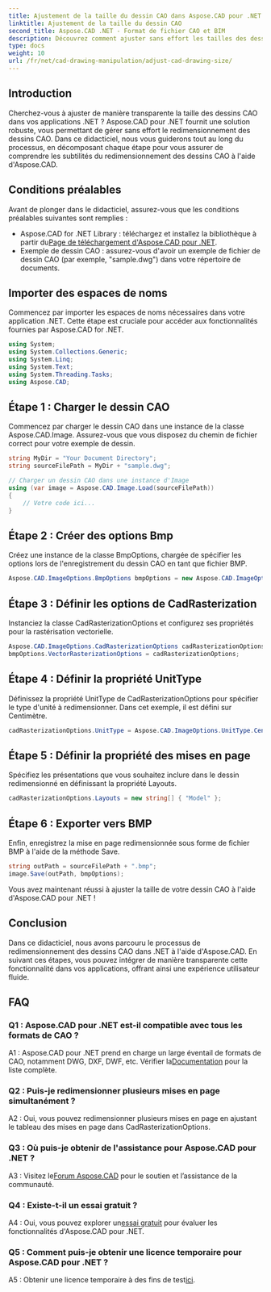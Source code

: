 ```yaml
---
title: Ajustement de la taille du dessin CAO dans Aspose.CAD pour .NET
linktitle: Ajustement de la taille du dessin CAO
second_title: Aspose.CAD .NET - Format de fichier CAO et BIM
description: Découvrez comment ajuster sans effort les tailles des dessins CAO dans .NET à l'aide d'Aspose.CAD. Suivez notre guide étape par étape pour un redimensionnement fluide.
type: docs
weight: 10
url: /fr/net/cad-drawing-manipulation/adjust-cad-drawing-size/
---
```

## Introduction

Cherchez-vous à ajuster de manière transparente la taille des dessins CAO dans vos applications .NET ? Aspose.CAD pour .NET fournit une solution robuste, vous permettant de gérer sans effort le redimensionnement des dessins CAO. Dans ce didacticiel, nous vous guiderons tout au long du processus, en décomposant chaque étape pour vous assurer de comprendre les subtilités du redimensionnement des dessins CAO à l'aide d'Aspose.CAD.

## Conditions préalables

Avant de plonger dans le didacticiel, assurez-vous que les conditions préalables suivantes sont remplies :

- Aspose.CAD for .NET Library : téléchargez et installez la bibliothèque à partir du[Page de téléchargement d'Aspose.CAD pour .NET](https://releases.aspose.com/cad/net/).
- Exemple de dessin CAO : assurez-vous d'avoir un exemple de fichier de dessin CAO (par exemple, "sample.dwg") dans votre répertoire de documents.

## Importer des espaces de noms

Commencez par importer les espaces de noms nécessaires dans votre application .NET. Cette étape est cruciale pour accéder aux fonctionnalités fournies par Aspose.CAD for .NET.

```csharp
using System;
using System.Collections.Generic;
using System.Linq;
using System.Text;
using System.Threading.Tasks;
using Aspose.CAD;
```

## Étape 1 : Charger le dessin CAO

Commencez par charger le dessin CAO dans une instance de la classe Aspose.CAD.Image. Assurez-vous que vous disposez du chemin de fichier correct pour votre exemple de dessin.

```csharp
string MyDir = "Your Document Directory";
string sourceFilePath = MyDir + "sample.dwg";

// Charger un dessin CAO dans une instance d'Image
using (var image = Aspose.CAD.Image.Load(sourceFilePath))
{
    // Votre code ici...
}
```

## Étape 2 : Créer des options Bmp

Créez une instance de la classe BmpOptions, chargée de spécifier les options lors de l'enregistrement du dessin CAO en tant que fichier BMP.

```csharp
Aspose.CAD.ImageOptions.BmpOptions bmpOptions = new Aspose.CAD.ImageOptions.BmpOptions();
```

## Étape 3 : Définir les options de CadRasterization

Instanciez la classe CadRasterizationOptions et configurez ses propriétés pour la rastérisation vectorielle.

```csharp
Aspose.CAD.ImageOptions.CadRasterizationOptions cadRasterizationOptions = new Aspose.CAD.ImageOptions.CadRasterizationOptions();
bmpOptions.VectorRasterizationOptions = cadRasterizationOptions;
```

## Étape 4 : Définir la propriété UnitType

Définissez la propriété UnitType de CadRasterizationOptions pour spécifier le type d'unité à redimensionner. Dans cet exemple, il est défini sur Centimètre.

```csharp
cadRasterizationOptions.UnitType = Aspose.CAD.ImageOptions.UnitType.Centimeter;
```

## Étape 5 : Définir la propriété des mises en page

Spécifiez les présentations que vous souhaitez inclure dans le dessin redimensionné en définissant la propriété Layouts.

```csharp
cadRasterizationOptions.Layouts = new string[] { "Model" };
```

## Étape 6 : Exporter vers BMP

Enfin, enregistrez la mise en page redimensionnée sous forme de fichier BMP à l'aide de la méthode Save.

```csharp
string outPath = sourceFilePath + ".bmp";
image.Save(outPath, bmpOptions);
```

Vous avez maintenant réussi à ajuster la taille de votre dessin CAO à l'aide d'Aspose.CAD pour .NET !

## Conclusion

Dans ce didacticiel, nous avons parcouru le processus de redimensionnement des dessins CAO dans .NET à l'aide d'Aspose.CAD. En suivant ces étapes, vous pouvez intégrer de manière transparente cette fonctionnalité dans vos applications, offrant ainsi une expérience utilisateur fluide.

## FAQ

### Q1 : Aspose.CAD pour .NET est-il compatible avec tous les formats de CAO ?

 A1 : Aspose.CAD pour .NET prend en charge un large éventail de formats de CAO, notamment DWG, DXF, DWF, etc. Vérifier la[Documentation](https://reference.aspose.com/cad/net/) pour la liste complète.

### Q2 : Puis-je redimensionner plusieurs mises en page simultanément ?

A2 : Oui, vous pouvez redimensionner plusieurs mises en page en ajustant le tableau des mises en page dans CadRasterizationOptions.

### Q3 : Où puis-je obtenir de l'assistance pour Aspose.CAD pour .NET ?

 A3 : Visitez le[Forum Aspose.CAD](https://forum.aspose.com/c/cad/19) pour le soutien et l’assistance de la communauté.

### Q4 : Existe-t-il un essai gratuit ?

 A4 : Oui, vous pouvez explorer un[essai gratuit](https://releases.aspose.com/) pour évaluer les fonctionnalités d'Aspose.CAD pour .NET.

### Q5 : Comment puis-je obtenir une licence temporaire pour Aspose.CAD pour .NET ?

 A5 : Obtenir une licence temporaire à des fins de test[ici](https://purchase.aspose.com/temporary-license/).